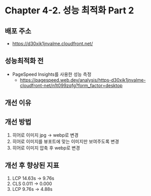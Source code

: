 # Chapter 4-2. 성능 최적화 Part 2

## 배포 주소
- https://d30xik1jnvalme.cloudfront.net/

## 성능최적화 전
- PageSpeed Insights를 사용한 성능 측정
  - https://pagespeed.web.dev/analysis/https-d30xik1jnvalme-cloudfront-net/n1t099zqfg?form_factor=desktop

## 개선 이유

## 개선 방법
1. 히어로 이미지 jpg -> webp로 변경
2. 히어로 이미지를 뷰포트에 맞는 이미지만 보여주도록 변경
3. 히어로 이미지 압축 후 webp로 변경

## 개선 후 향상된 지표
1. LCP 14.63s -> 9.76s
2. CLS 0.011 -> 0.000
3. LCP 9.76s -> 4.88s